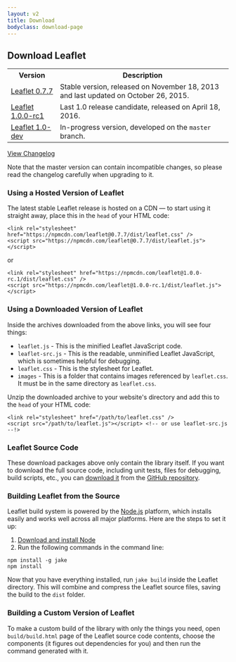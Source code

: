 ```yaml
---
layout: v2
title: Download
bodyclass: download-page
---
```


## Download Leaflet

<table>
	<tr>
		<th>Version</th>
		<th>Description</th>
	</tr>
	<tr>
		<td class="width100"><a href="http://cdn.leafletjs.com/leaflet/v0.7.7/leaflet.zip">Leaflet 0.7.7</a></td>
		<td>Stable version, released on November 18, 2013 and last updated on October 26, 2015.</td>
	</tr>
	<tr>
		<td><a href="http://cdn.leafletjs.com/leaflet/v1.0.0-rc.1/leaflet.zip">Leaflet 1.0.0-rc1</a></td>
		<td>Last 1.0 release candidate, released on April 18, 2016.</td>
	</tr>
	<tr>
		<td><a href="https://leafletjs-cdn.s3.amazonaws.com/content/leaflet/master/leaflet.zip">Leaflet 1.0-dev</a></td>
		<td>In-progress version, developed on the <code>master</code> branch.</td>
	</tr>
</table>

[View Changelog](https://github.com/Leaflet/Leaflet/blob/master/CHANGELOG.md)

Note that the master version can contain incompatible changes,
so please read the changelog carefully when upgrading to it.

### Using a Hosted Version of Leaflet

The latest stable Leaflet release is hosted on a CDN &mdash; to start using
it straight away, place this in the `head` of your HTML code:

    <link rel="stylesheet" href="https://npmcdn.com/leaflet@0.7.7/dist/leaflet.css" />
    <script src="https://npmcdn.com/leaflet@0.7.7/dist/leaflet.js"></script>

or

    <link rel="stylesheet" href="https://npmcdn.com/leaflet@1.0.0-rc.1/dist/leaflet.css" />
    <script src="https://npmcdn.com/leaflet@1.0.0-rc.1/dist/leaflet.js"></script>

### Using a Downloaded Version of Leaflet

Inside the archives downloaded from the above links, you will see four things:

- `leaflet.js` - This is the minified Leaflet JavaScript code.
- `leaflet-src.js` - This is the readable, unminified Leaflet JavaScript, which is sometimes helpful for debugging.
- `leaflet.css` - This is the stylesheet for Leaflet.
- `images` - This is a folder that contains images referenced by `leaflet.css`. It must be in the same directory as `leaflet.css`.

Unzip the downloaded archive to your website's directory and add this to the `head` of your HTML code:

    <link rel="stylesheet" href="/path/to/leaflet.css" />
    <script src="/path/to/leaflet.js"></script> <!-- or use leaflet-src.js --!>

### Leaflet Source Code

These download packages above only contain the library itself.
If you want to download the full source code, including unit tests, files for debugging, build scripts, etc.,
you can <a href="https://github.com/Leaflet/Leaflet/releases">download it</a>
from the <a href="https://github.com/Leaflet/Leaflet">GitHub repository</a>.

### Building Leaflet from the Source

Leaflet build system is powered by the [Node.js](http://nodejs.org) platform,
which installs easily and works well across all major platforms.
Here are the steps to set it up:

 1. [Download and install Node](http://nodejs.org)
 2. Run the following commands in the command line:

 <pre><code>npm install -g jake
npm install</code></pre>

Now that you have everything installed, run `jake build` inside the Leaflet directory.
This will combine and compress the Leaflet source files, saving the build to the `dist` folder.

### Building a Custom Version of Leaflet

To make a custom build of the library with only the things you need,
open `build/build.html` page of the Leaflet source code contents, choose the components
(it figures out dependencies for you) and then run the command generated with it.
